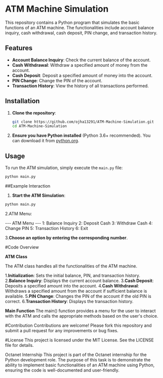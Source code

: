 # ATM Machine Simulation

This repository contains a Python program that simulates the basic functions of an ATM machine. The functionalities include account balance inquiry, cash withdrawal, cash deposit, PIN change, and transaction history.

## Features

- **Account Balance Inquiry**: Check the current balance of the account.
- **Cash Withdrawal**: Withdraw a specified amount of money from the account.
- **Cash Deposit**: Deposit a specified amount of money into the account.
- **PIN Change**: Change the PIN of the account.
- **Transaction History**: View the history of all transactions performed.

## Installation

1. **Clone the repository**:
    ```sh
    git clone https://github.com/ojha13291/ATM-Machine-Simulation.git
    cd ATM-Machine-Simulation
    ```

2. **Ensure you have Python installed** (Python 3.6+ recommended). You can download it from [python.org](https://www.python.org/).

## Usage

To run the ATM simulation, simply execute the `main.py` file:

```sh
python main.py
```


##Example Interaction

1. **Start the ATM Simulation**:

```sh
python main.py
```

2.ATM Menu:

--- ATM Menu ---
1: Balance Inquiry
2: Deposit Cash
3: Withdraw Cash
4: Change PIN
5: Transaction History
6: Exit



3.**Choose an option by entering the corresponding number**.


#Code Overview

**ATM Class**

The ATM class handles all the functionalities of the ATM machine.

1.**Initialization**: Sets the initial balance, PIN, and transaction history.
2.**Balance Inquiry**: Displays the current account balance.
3.**Cash Deposit**: Deposits a specified amount into the account.
4.**Cash Withdrawal**: Withdraws a specified amount from the account if sufficient balance is available.
5.**PIN Change**: Changes the PIN of the account if the old PIN is correct.
6.**Transaction History**: Displays the transaction history.

**Main Function**
The main() function provides a menu for the user to interact with the ATM and calls the appropriate methods based on the user's choice.


#Contribution
Contributions are welcome! Please fork this repository and submit a pull request for any improvements or bug fixes.

#License
This project is licensed under the MIT License. See the LICENSE file for details.

Octanet Internship
This project is part of the Octanet internship for the Python development role. The purpose of this task is to demonstrate the ability to implement basic functionalities of an ATM machine using Python, ensuring the code is well-documented and user-friendly.
